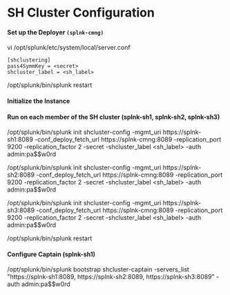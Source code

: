 # SH Cluster Configuration

#### Set up the Deployer ```(splnk-cmng)```

vi /opt/splunk/etc/system/local/server.conf

```
[shclustering]
pass4SymmKey = <secret>
shcluster_label = <sh_label>
```

/opt/splunk/bin/splunk restart

#### Initialize the Instance

#### Run on each member of the SH cluster (splnk-sh1, splnk-sh2, splnk-sh3)

/opt/splunk/bin/splunk init shcluster-config -mgmt_uri https://splnk-sh1:8089 -conf_deploy_fetch_url https://splnk-cmng:8089 -replication_port 9200 -replication_factor 2 -secret <secret> -shcluster_label <sh_label> -auth admin:pa$$w0rd
  

/opt/splunk/bin/splunk init shcluster-config -mgmt_uri https://splnk-sh2:8089 -conf_deploy_fetch_url https://splnk-cmng:8089 -replication_port 9200 -replication_factor 2 -secret <secret> -shcluster_label <sh_label> -auth admin:pa$$w0rd  
  
 
/opt/splunk/bin/splunk init shcluster-config -mgmt_uri https://splnk-sh3:8089 -conf_deploy_fetch_url https://splnk-cmng:8089 -replication_port 9200 -replication_factor 2 -secret <secret> -shcluster_label <sh_label> -auth admin:pa$$w0rd
  
/opt/splunk/bin/splunk restart
  
#### Configure Captain (splnk-sh1)
/opt/splunk/bin/splunk bootstrap shcluster-captain -servers_list "https://splnk-sh1:8089, https://splnk-sh2:8089, https://splnk-sh3:8089" -auth admin:pa$$w0rd
  
  

